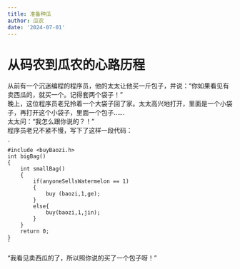 ```yaml
---
title: 准备种瓜
author: 瓜农
date: '2024-07-01'
---
```

# 从码农到瓜农的心路历程    
从前有一个沉迷编程的程序员，他的太太让他买一斤包子，并说：“你如果看见有卖西瓜的，就买一个。记得套两个袋子！”  
晚上，这位程序员老兄拎着一个大袋子回了家。太太高兴地打开，里面是一个小袋子，再打开这个小袋子，里面一个包子……  
太太问：“我怎么跟你说的？！”  
程序员老兄不紧不慢，写下了这样一段代码：  
```
`
#include <buyBaozi.h>
int bigBag()
{
    int smallBag()
    {
        if(anyoneSellsWatermelon == 1)
        {
            buy (baozi,1,ge);
        }
        else{
            buy(baozi,1,jin);
        }
    }
    return 0;
}
`  
```
“我看见卖西瓜的了，所以照你说的买了一个包子呀！”
